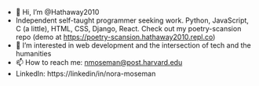 - 👋 Hi, I’m @Hathaway2010
- Independent self-taught programmer seeking work. Python, JavaScript, C (a little), HTML, CSS, Django, React. Check out my poetry-scansion repo (demo at https://poetry-scansion.hathaway2010.repl.co)
- 👀 I’m interested in web development and the intersection of tech and the humanities
- 📫 How to reach me: nmoseman@post.harvard.edu
- LinkedIn: https://linkedin/in/nora-moseman
